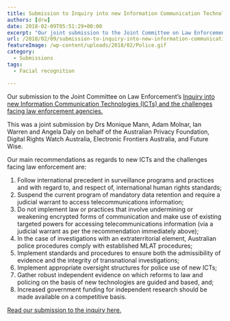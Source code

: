 ```yaml
---
title: Submission to Inquiry into new Information Communication Technologies and Law Enforcement
authors: [drw]
date: 2018-02-09T05:51:29+00:00
excerpt: "Our joint submission to the Joint Committee on Law Enforcement's Inquiry into new Information Communication Technologies (ICTs) and the challenges facing law enforcement agencies."
url: /2018/02/09/submission-to-inquiry-into-new-information-communication-technologies-and-law-enforcement/
featureImage: /wp-content/uploads/2018/02/Police.gif
category:
  - Submissions
tags:
  - Facial recognition

---
```

Our submission to the Joint Committee on Law Enforcement&#8217;s [Inquiry into new Information Communication Technologies (ICTs) and the challenges facing law enforcement agencies.][1]

This was a joint submission by Drs Monique Mann, Adam Molnar, Ian Warren and Angela Daly on behalf of the Australian Privacy Foundation, Digital Rights Watch Australia, Electronic Frontiers Australia, and Future Wise.

Our main recommendations as regards to new ICTs and the challenges facing law enforcement are:

  1. Follow international precedent in surveillance programs and practices and with regard to, and respect of, international human rights standards;
  2. Suspend the current program of mandatory data retention and require a judicial warrant to access telecommunications information;
  3. Do not implement law or practices that involve undermining or weakening encrypted forms of communication and make use of existing targeted powers for accessing telecommunications information (via a judicial warrant as per the recommendation immediately above);
  4. In the case of investigations with an extraterritorial element, Australian police procedures comply with established MLAT procedures;
  5. Implement standards and procedures to ensure both the admissibility of evidence and the integrity of transnational investigations;
  6. Implement appropriate oversight structures for police use of new ICTs;
  7. Gather robust independent evidence on which reforms to law and policing on the basis of new technologies are guided and based, and;
  8. Increased government funding for independent research should be made available on a competitive basis.

[Read our submission to the inquiry here.][2]

 [1]: https://www.aph.gov.au/Parliamentary_Business/Committees/Joint/Law_Enforcement/NewandemergingICT
 [2]: /wp-content/uploads/2018/02/Sub23.pdf
